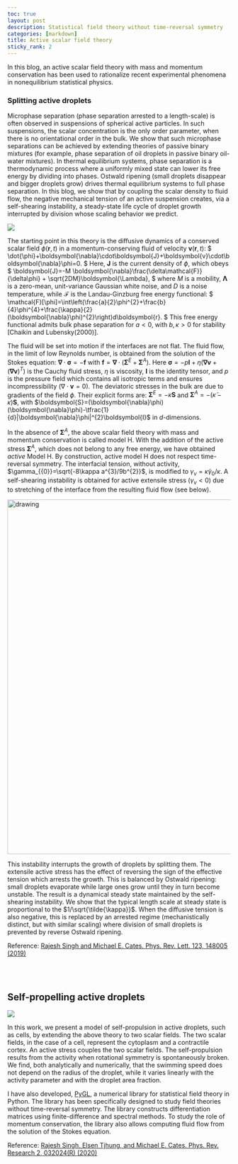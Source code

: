 ```yaml
---
toc: true
layout: post
description: Statistical field theory without time-reversal symmetry
categories: [markdown]
title: Active scalar field theory 
sticky_rank: 2
---
```


In this blog, an active scalar field theory with mass and momentum conservation has been used to rationalize recent experimental phenomena in nonequilibrium statistical physics. 


### Splitting active droplets

Microphase separation (phase separation arrested to a length-scale) is often observed in suspensions of spherical active particles. In such suspensions, the scalar concentration is the only order parameter, when there is no orientational order in the bulk. We show that such microphase separations can be achieved by extending theories of passive binary mixtures (for example, phase separation of oil droplets in passive binary oil-water mixtures). In thermal equilibrium systems, phase separation is a thermodynamic process where a uniformly mixed state can lower its free energy by dividing into phases. Ostwald ripening (small droplets disappear and bigger droplets grow) drives thermal equilibrium systems to full phase separation. In this blog, we show that by coupling the scalar density to fluid flow, the negative mechanical tension of an active suspension creates, via a self-shearing instability, a steady-state life cycle of droplet growth interrupted by division whose scaling behavior we predict. 

![](https://raw.githubusercontent.com/rajeshrinet/pystokes-misc/master/gallery/droplets/ssi.gif)


The starting point in this theory is the diffusive dynamics of a conserved scalar field $\phi(\boldsymbol{r},t)$ in a momentum-conserving fluid of velocity $\boldsymbol{v}(\boldsymbol{r},t)$:
$
\dot{\phi}+\boldsymbol{\nabla}\cdot\boldsymbol{J}+\boldsymbol{v}\cdot\boldsymbol{\nabla}\phi=0.
$
Here, $\boldsymbol{J}$ is the current density of $\phi$, which obeys
$
\boldsymbol{J}=-M \boldsymbol{\nabla}\frac{\delta\mathcal{F}}{\delta\phi} + \sqrt{2DM}\boldsymbol{\Lambda},
$
where $M$ is a mobility, $\boldsymbol{\Lambda}$ is a zero-mean, unit-variance Gaussian white noise, and $D$ is a noise temperature, while $\mathcal{F}$ is the Landau-Ginzburg free energy functional: 
$
\mathcal{F}[\phi]=\int\left(\frac{a}{2}\phi^{2}+\frac{b}{4}\phi^{4}+\frac{\kappa}{2}(\boldsymbol{\nabla}\phi)^{2}\right)d\boldsymbol{r}.
$
This free energy functional admits bulk phase separation for $a<0$, with $b,\kappa>0$ for stability [Chaikin and Lubensky(2000)].

The fluid will be set into motion if the interfaces are not flat. The fluid flow, in the limit of low Reynolds number, is obtained from the solution of the Stokes equation:
$\boldsymbol{\nabla}\cdot\boldsymbol{\sigma}=-\boldsymbol{f}$ with
$\boldsymbol{f}=\boldsymbol{\nabla}\cdot(\boldsymbol{\Sigma}^{E}+\boldsymbol{\Sigma}^{A})$. Here $\boldsymbol{\sigma}=-p\boldsymbol{I}+\eta(\boldsymbol{\nabla}\boldsymbol{v}+(\boldsymbol{\nabla}\boldsymbol{v})^{T})$ is the Cauchy fluid stress, $\eta$ is viscosity, $\boldsymbol{I}$ is the identity tensor, and $p$ is the pressure field which contains all isotropic terms and ensures incompressibility $(\nabla\cdot\boldsymbol{v}=0)$. The deviatoric stresses in the bulk are due to gradients of the field $\phi$. Their explicit forms are: 
$\boldsymbol{\Sigma}^{E}=-\kappa\boldsymbol{S}$ and $\boldsymbol{\Sigma}^{A}=-(\tilde{\kappa}-\kappa)\boldsymbol{S}$, with $\boldsymbol{S}=(\boldsymbol{\nabla}\phi)(\boldsymbol{\nabla}\phi)-\tfrac{1}{d}|\boldsymbol{\nabla}\phi|^{2}\boldsymbol{I}$ in $d$-dimensions. 

In the absence of $\boldsymbol{\Sigma}^{A}$, the above scalar field theory with mass and momentum conservation is called model H. With the addition of the active stress $\boldsymbol{\Sigma}^{A}$, which does not belong to any free energy, we have obtained $active$ Model H. By construction, active model H does not respect time-reversal symmetry.  The interfacial tension, without activity, $\gamma_{{0}}=\sqrt{-8\kappa a^{3}/9b^{2}}$, is modified to $\gamma_{v}=\tilde{\kappa}\gamma_{{0}}/{\kappa}$. A self-shearing instability is obtained for active extensile stress ($\gamma_v <0$) due to stretching of the interface from the resulting fluid flow (see below).

<img src="https://raw.githubusercontent.com/rajeshrinet/pystokes-misc/master/gallery/droplets/active_stress.jpg" alt="drawing" width="800"/>

This instability interrupts the growth of droplets by splitting them. The extensile active stress has the effect of reversing the sign of the effective tension which arrests the growth. This is balanced by Ostwald ripening: small droplets evaporate while large ones grow until they in turn become unstable. The result is a dynamical steady state maintained by the self-shearing instability. We show that the typical length scale at steady state is proportional to the $1/\sqrt{\tilde{\kappa}}$. When the diffusive tension is also negative, this is replaced by an arrested regime (mechanistically distinct, but with similar scaling) where division of small droplets is prevented by reverse Ostwald ripening.


Reference: [Rajesh Singh and Michael E. Cates. Phys. Rev. Lett. 123, 148005 (2019)](https://doi.org/10.1103/PhysRevLett.123.148005)



<br/><br/>

## Self-propelling active droplets

![](https://raw.githubusercontent.com/rajeshrinet/pystokes-misc/master/gallery/droplets/ssb.jpg) 

In this work, we present a model of self-propulsion in active droplets, such as cells, by extending the above theory to two scalar fields. The two scalar fields, in the case of a cell, represent the cytoplasm and a contractile cortex. An active stress couples the two scalar fields. The self-propulsion results from the activity when rotational symmetry is spontaneously broken. We find, both analytically and numerically, that the swimming speed does not depend on the radius of the droplet, while it varies linearly with the activity parameter and with the droplet area fraction.

I have also developed, [PyGL](https://github.com/rajeshrinet/pygl), a numerical library for statistical field theory in Python. The library has been specifically designed to study field theories without time-reversal symmetry. The library constructs differentiation matrices using finite-difference and spectral methods. To study the role of momentum conservation, the library also allows computing fluid flow from the solution of the Stokes equation.

Reference: [Rajesh Singh, Elsen Tjhung, and Michael E. Cates. Phys. Rev. Research 2, 032024(R) (2020)](https://journals.aps.org/prresearch/abstract/10.1103/PhysRevResearch.2.032024)
